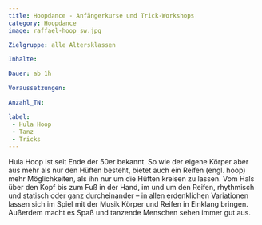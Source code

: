```yaml
---
title: Hoopdance - Anfängerkurse und Trick-Workshops
category: Hoopdance
image: raffael-hoop_sw.jpg

Zielgruppe: alle Altersklassen

Inhalte:

Dauer: ab 1h

Voraussetzungen:

Anzahl_TN: 

label:
 - Hula Hoop
 - Tanz
 - Tricks
---
```


Hula Hoop ist seit Ende der 50er bekannt. So wie der eigene Körper aber aus mehr als nur den Hüften besteht, bietet auch ein Reifen (engl. hoop) mehr Möglichkeiten, als ihn nur um die Hüften kreisen zu lassen. Vom Hals über den Kopf bis zum Fuß in der Hand, im und um den Reifen, rhythmisch und statisch oder ganz durcheinander – in allen erdenklichen Variationen lassen sich im Spiel mit der Musik Körper und Reifen in Einklang bringen. Außerdem macht es Spaß und tanzende Menschen sehen immer gut aus.